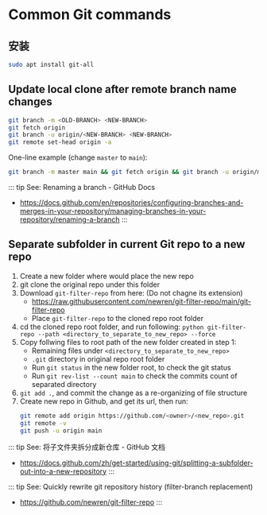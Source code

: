 # Common Git commands

## 安装

```sh
sudo apt install git-all
```

## Update local clone after remote branch name changes

```sh
git branch -m <OLD-BRANCH> <NEW-BRANCH>
git fetch origin
git branch -u origin/<NEW-BRANCH> <NEW-BRANCH>
git remote set-head origin -a
```

One-line example (change `master` to `main`):

```sh
git branch -m master main && git fetch origin && git branch -u origin/main main && git remote set-head origin -a
```

::: tip See: Renaming a branch - GitHub Docs
- https://docs.github.com/en/repositories/configuring-branches-and-merges-in-your-repository/managing-branches-in-your-repository/renaming-a-branch
:::


## Separate subfolder in current Git repo to a new repo

1. Create a new folder where would place the new repo
1. git clone the original repo under this folder
1. Download `git-filter-repo` from here: (Do not chagne its extension)
   * https://raw.githubusercontent.com/newren/git-filter-repo/main/git-filter-repo
   * Place `git-filter-repo` to the cloned repo root folder
1. cd the cloned repo root folder, and run following:
   `python git-filter-repo --path <directory_to_separate_to_new_repo> --force`
1. Copy follwing files to root path of the new folder created in step 1:
   * Remaining files under `<directory_to_separate_to_new_repo>`
   * `.git` directory in original repo root folder
   * Run `git status` in the new folder root, to check the git status
   * Run `git rev-list --count main` to check the commits count of separated directory
1. `git add .`, and commit the change as a re-organizing of file structure 
1. Create new repo in Github, and get its url, then run:
   ```sh
   git remote add origin https://github.com/<owner>/<new_repo>.git
   git remote -v
   git push -u origin main
   ```

::: tip See: 将子文件夹拆分成新仓库 - GitHub 文档
* https://docs.github.com/zh/get-started/using-git/splitting-a-subfolder-out-into-a-new-repository
:::

::: tip See: Quickly rewrite git repository history (filter-branch replacement)
* https://github.com/newren/git-filter-repo
:::